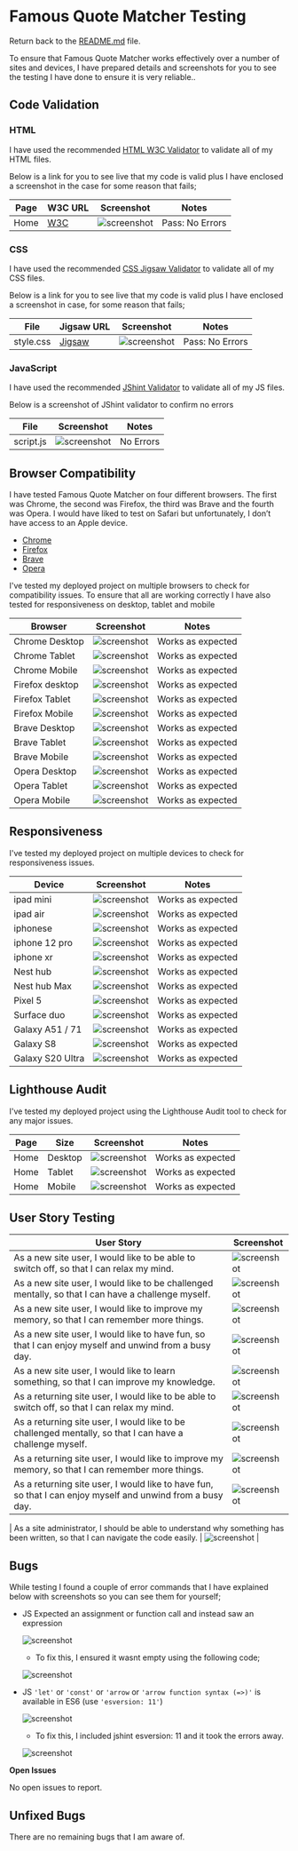 # Famous Quote Matcher Testing


Return back to the [README.md](README.md) file.


To ensure that Famous Quote Matcher works effectively over a number of sites and devices, I have prepared details and screenshots for you to see the testing I have done to ensure it is very reliable..




## Code Validation




### HTML


I have used the recommended [HTML W3C Validator](https://validator.w3.org) to validate all of my HTML files.




Below is a link for you to see live that my code is valid plus I have enclosed a screenshot in the case for some reason that fails;




| Page | W3C URL | Screenshot | Notes |
| --- | --- | --- | --- |
| Home | [W3C](https://validator.w3.org/nu/?doc=https%3A%2F%2FPimmz.github.io%2FProject-2%2Findex.html) | ![screenshot](documentation/testing/testing-images/w3validator-html.png) | Pass: No Errors |




### CSS


I have used the recommended [CSS Jigsaw Validator](https://jigsaw.w3.org/css-validator) to validate all of my CSS files.


Below is a link for you to see live that my code is valid plus I have enclosed a screenshot in case, for some reason that fails;




| File | Jigsaw URL | Screenshot | Notes |
| --- | --- | --- | --- |
| style.css | [Jigsaw](https://jigsaw.w3.org/css-validator/validator?uri=https%3A%2F%2FPimmz.github.io%2FProject-2) | ![screenshot](documentation/testing/testing-images/w3validator-css.png) | Pass: No Errors |




### JavaScript


I have used the recommended [JShint Validator](https://jshint.com) to validate all of my JS files.


Below is a screenshot of JShint validator to confirm no errors


| File | Screenshot | Notes |
| --- | --- | --- |
| script.js | ![screenshot](documentation/testing/testing-images/jshint.png) | No Errors |






## Browser Compatibility


I have tested Famous Quote Matcher on four different browsers. The first was Chrome, the second was Firefox, the third was Brave and the fourth was Opera. I would have liked to test on Safari but unfortunately, I don’t have access to an Apple device.


- [Chrome](https://www.google.com/chrome)
- [Firefox](https://www.mozilla.org/firefox)
- [Brave](https://brave.com/download)
- [Opera](https://www.opera.com/download)




I've tested my deployed project on multiple browsers to check for compatibility issues. To ensure that all are working correctly I have also tested for responsiveness on desktop, tablet and mobile


| Browser | Screenshot | Notes |
| --- | --- | --- |
| Chrome Desktop | ![screenshot](documentation/testing/testing-images/chrome-desktop.jpg) | Works as expected |
| Chrome Tablet| ![screenshot](documentation/testing/testing-images/chrome-tablet.jpg) | Works as expected |
| Chrome Mobile| ![screenshot](documentation/testing/testing-images/chrome-mobile.jpg) | Works as expected |
| Firefox desktop| ![screenshot](documentation/testing/testing-images/Firefox.jpg) | Works as expected |
| Firefox Tablet| ![screenshot](documentation/testing/testing-images/firefox-tablet.png) | Works as expected |
| Firefox Mobile| ![screenshot](documentation/testing/testing-images/chrome-mobile.jpg) | Works as expected |
| Brave Desktop| ![screenshot](documentation/testing/testing-images/brave-desktop.jpg) | Works as expected |
| Brave Tablet| ![screenshot](documentation/testing/testing-images/brave-tablet.jpg) | Works as expected |
| Brave Mobile|![screenshot](documentation/testing/testing-images/brave-mobile.jpg) | Works as expected |
| Opera Desktop| ![screenshot](documentation/testing/testing-images/opera-desktop.jpg) | Works as expected |
| Opera Tablet| ![screenshot](documentation/testing/testing-images/opera-tablet.jpg) | Works as expected |
| Opera Mobile| ![screenshot](documentation/testing/testing-images/opera-mobile.jpg) | Works as expected |








## Responsiveness




I've tested my deployed project on multiple devices to check for responsiveness issues.


| Device | Screenshot | Notes |
| --- | --- | --- |
| ipad mini | ![screenshot](documentation/testing/testing-images/ipad-mini.jpg) | Works as expected |
| ipad air | ![screenshot](documentation/testing/testing-images/ipad-air.jpg) | Works as expected |
| iphonese | ![screenshot](documentation/testing/testing-images/iphone-se.jpg)| Works as expected |
| iphone 12 pro | ![screenshot](documentation/testing/testing-images/iphone12pro.jpg) | Works as expected |
| iphone xr | ![screenshot](documentation/testing/testing-images/iphone-xr.jpg) | Works as expected |
| Nest hub| ![screenshot](documentation/testing/testing-images/nest-hub.jpg) | Works as expected |
| Nest hub Max| ![screenshot](documentation/testing/testing-images/nest-hub-max.jpg) | Works as expected |
| Pixel 5 | ![screenshot](documentation/testing/testing-images/pixel-5.jpg) | Works as expected |
| Surface duo | ![screenshot](documentation/testing/testing-images/surface-duo.png) | Works as expected |
| Galaxy A51 / 71 | ![screenshot](documentation/testing/testing-images/a51.jpg) | Works as expected |
| Galaxy S8 | ![screenshot](documentation/testing/testing-images/s8.jpg) | Works as expected |
| Galaxy S20 Ultra | ![screenshot](documentation/testing/testing-images/s20.png) | Works as expected |




## Lighthouse Audit




I've tested my deployed project using the Lighthouse Audit tool to check for any major issues.


| Page | Size | Screenshot | Notes |
| --- | --- | --- | --- |
| Home | Desktop | ![screenshot](documentation/testing/testing-images/lighthouse-desktop.png) | Works as expected |
| Home | Tablet | ![screenshot](documentation/testing/testing-images/lighthouse-tablet.png) | Works as expected |
| Home | Mobile | ![screenshot](documentation/testing/testing-images/lighthouse-mobile.png) | Works as expected |




## User Story Testing






| User Story | Screenshot |
| --- | --- |
| As a new site user, I would like to be able to switch off, so that I can relax my mind. | ![screenshot](documentation/testing/title-feature.png) |
| As a new site user, I would like to be challenged mentally, so that I can have a challenge myself. | ![screenshot](documentation/testing/timer-feature.png) |
| As a new site user, I would like to improve my memory, so that I can remember more things.| ![screenshot](documentation/testing/quote-card-feature.jpg) |
| As a new site user, I would like to have fun, so that I can enjoy myself and unwind from a busy day.| ![screenshot](documentation/testing/quote-card-feature.jpg) |
| As a new site user, I would like to learn something, so that I can improve my knowledge.| ![screenshot](documentation/testing/quote-card-feature.jpg) |
| As a returning site user, I would like to be able to switch off, so that I can relax my mind. | ![screenshot](documentation/testing/quote-card-feature.jpg) |
| As a returning site user, I would like to be challenged mentally, so that I can have a challenge myself. | ![screenshot](documentation/testing/leaderboard-feature.png) |
| As a returning site user, I would like to improve my memory, so that I can remember more things. | ![screenshot](documentation/testing/quote-card-feature.jpg) |
| As a returning site user, I would like to have fun, so that I can enjoy myself and unwind from a busy day. | ![screenshot](documentation/testing/quote-card-feature.jpg) |


| As a site administrator, I should be able to understand why something has been written, so that I can navigate the code easily. | ![screenshot](documentation/testing/validator.jpg) |




## Bugs


While testing I found a couple of error commands that I have explained below with screenshots so you can see them for yourself;


- JS Expected an assignment or function call and instead saw an expression


   ![screenshot](documentation/testing/testing-images/error.png)


   - To fix this, I ensured it wasnt empty using the following code;


   ![screenshot](documentation/testing/testing-images/error-fix.png)


- JS `'let'` or `'const'` or `'arrow` or `'arrow function syntax (=>)'` is available in ES6 (use `'esversion: 11'`)


   ![screenshot](documentation/testing/testing-images/error1.png)


   - To fix this, I included jshint esversion: 11 and it took the errors away.


   ![screenshot](documentation/testing/testing-images/error-fix1.png)






**Open Issues**


No open issues to report.


## Unfixed Bugs




There are no remaining bugs that I am aware of.



